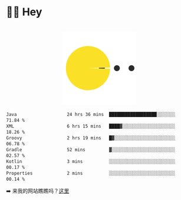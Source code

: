 
# 👋🏻 Hey
<div align="center">
	<br>
	<img src="https://raw.githubusercontent.com/Aniket965/Aniket965/master/pacman.svg?sanitize=true" width="200" height="200">
	<br>
</div>

<!--START_SECTION:waka-->

```text
Java                   24 hrs 36 mins  ██████████████████░░░░░░░   71.84 %
XML                    6 hrs 15 mins   ████▓░░░░░░░░░░░░░░░░░░░░   18.26 %
Groovy                 2 hrs 19 mins   █▓░░░░░░░░░░░░░░░░░░░░░░░   06.78 %
Gradle                 52 mins         ▓░░░░░░░░░░░░░░░░░░░░░░░░   02.57 %
Kotlin                 3 mins          ░░░░░░░░░░░░░░░░░░░░░░░░░   00.17 %
Properties             2 mins          ░░░░░░░░░░░░░░░░░░░░░░░░░   00.14 %
```

<!--END_SECTION:waka-->

 ➡️  来我的网站瞧瞧吗？[这里](https://www.shaolongfei.com)
